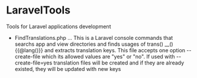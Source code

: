 # LaravelTools
Tools for Laravel applications development

* FindTranslations.php
... This is a Laravel console commands that searchs app and view directories and finds usages of trans() __() {{@lang()}} and extracts translation keys. This file accepts one option --create-file which its allowed values are "yes" or "no". If used with --create-file=yes translation files will be created and if they are already existed, they will be updated with new keys
